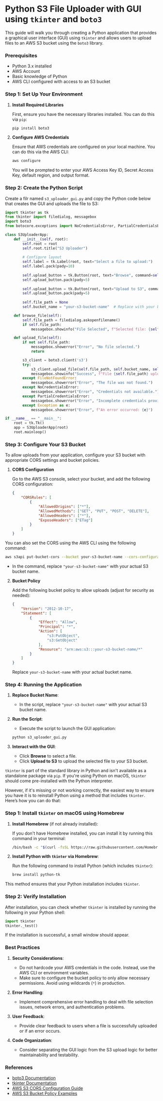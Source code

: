 # Python S3 File Uploader with GUI using `tkinter` and `boto3`

This guide will walk you through creating a Python application that provides a graphical user interface (GUI) using `tkinter` and allows users to upload files to an AWS S3 bucket using the `boto3` library.

### Prerequisites
- Python 3.x installed
- AWS Account
- Basic knowledge of Python
- AWS CLI configured with access to an S3 bucket

### Step 1: Set Up Your Environment

1. **Install Required Libraries**

   First, ensure you have the necessary libraries installed. You can do this via `pip`:

   ```bash
   pip install boto3
   ```

2. **Configure AWS Credentials**

   Ensure that AWS credentials are configured on your local machine. You can do this via the AWS CLI:

   ```bash
   aws configure
   ```

   You will be prompted to enter your AWS Access Key ID, Secret Access Key, default region, and output format.

### Step 2: Create the Python Script

Create a filr named `s3_uploader_gui.py` and copy the Python code below that creates the GUI and uploads the file to S3:

```python
import tkinter as tk
from tkinter import filedialog, messagebox
import boto3
from botocore.exceptions import NoCredentialsError, PartialCredentialsError

class S3UploaderApp:
    def __init__(self, root):
        self.root = root
        self.root.title("S3 Uploader")
        
        # Configure layout
        self.label = tk.Label(root, text="Select a file to upload:")
        self.label.pack(pady=10)
        
        self.upload_button = tk.Button(root, text="Browse", command=self.browse_file)
        self.upload_button.pack(pady=5)
        
        self.upload_button = tk.Button(root, text="Upload to S3", command=self.upload_file)
        self.upload_button.pack(pady=5)
        
        self.file_path = None
        self.bucket_name = "your-s3-bucket-name"  # Replace with your bucket name

    def browse_file(self):
        self.file_path = filedialog.askopenfilename()
        if self.file_path:
            messagebox.showinfo("File Selected", f"Selected file: {self.file_path}")

    def upload_file(self):
        if not self.file_path:
            messagebox.showerror("Error", "No file selected.")
            return

        s3_client = boto3.client('s3')
        try:
            s3_client.upload_file(self.file_path, self.bucket_name, self.file_path.split('/')[-1])
            messagebox.showinfo("Success", f"File {self.file_path} uploaded successfully!")
        except FileNotFoundError:
            messagebox.showerror("Error", "The file was not found.")
        except NoCredentialsError:
            messagebox.showerror("Error", "Credentials not available.")
        except PartialCredentialsError:
            messagebox.showerror("Error", "Incomplete credentials provided.")
        except Exception as e:
            messagebox.showerror("Error", f"An error occurred: {e}")

if __name__ == "__main__":
    root = tk.Tk()
    app = S3UploaderApp(root)
    root.mainloop()
```

### Step 3: Configure Your S3 Bucket

To allow uploads from your application, configure your S3 bucket with appropriate CORS settings and bucket policies.

1. **CORS Configuration**

   Go to the AWS S3 console, select your bucket, and add the following CORS configuration:

   ```json
   {
       "CORSRules": [
           {
               "AllowedOrigins": ["*"],
               "AllowedMethods": ["GET", "PUT", "POST", "DELETE"],
               "AllowedHeaders": ["*"],
               "ExposeHeaders": ["ETag"]
           }
       ]
   }
   ```

You can also set the CORS using the AWS CLI using the following command:

```bash
aws s3api put-bucket-cors --bucket your-s3-bucket-name --cors-configuration '{"CORSRules" : [{"AllowedHeaders":["Authorization"],"AllowedMethods":["GET","HEAD"],"AllowedOrigins":["*"],"ExposeHeaders":["Access-Control-Allow-Origin"]}]}'
```

   - In the command, replace `"your-s3-bucket-name"` with your actual S3 bucket name.

2. **Bucket Policy**

   Add the following bucket policy to allow uploads (adjust for security as needed):

   ```json
   {
       "Version": "2012-10-17",
       "Statement": [
           {
               "Effect": "Allow",
               "Principal": "*",
               "Action": [
                   "s3:PutObject",
                   "s3:GetObject"
               ],
               "Resource": "arn:aws:s3:::your-s3-bucket-name/*"
           }
       ]
   }
   ```

   Replace `your-s3-bucket-name` with your actual bucket name.

### Step 4: Running the Application

1. **Replace Bucket Name**: 
   - In the script, replace `"your-s3-bucket-name"` with your actual S3 bucket name.

2. **Run the Script**:
   - Execute the script to launch the GUI application:
   
   ```bash
   python s3_uploader_gui.py
   ```

3. **Interact with the GUI**:
   - Click **Browse** to select a file.
   - Click **Upload to S3** to upload the selected file to your S3 bucket.

`tkinter` is part of the standard library in Python and isn't available as a standalone package via `pip`. If you're using Python on macOS, `tkinter` should come pre-installed with the Python interpreter.

However, if it's missing or not working correctly, the easiest way to ensure you have it is to reinstall Python using a method that includes `tkinter`. Here’s how you can do that:

### Step 1: Install `tkinter` on macOS using Homebrew

1. **Install Homebrew** (if not already installed):
   
   If you don't have Homebrew installed, you can install it by running this command in your terminal:
   
   ```bash
   /bin/bash -c "$(curl -fsSL https://raw.githubusercontent.com/Homebrew/install/HEAD/install.sh)"
   ```

2. **Install Python with `tkinter` via Homebrew**:

   Run the following command to install Python (which includes `tkinter`):
   
   ```bash
   brew install python-tk
   ```

This method ensures that your Python installation includes `tkinter`.

### Step 2: Verify Installation

After installation, you can check whether `tkinter` is installed by running the following in your Python shell:

```python
import tkinter
tkinter._test()
```

If the installation is successful, a small window should appear.

### Best Practices

1. **Security Considerations**:
   - Do not hardcode your AWS credentials in the code. Instead, use the AWS CLI or environment variables.
   - Make sure to configure the bucket policy to only allow necessary permissions. Avoid using wildcards (`*`) in production.

2. **Error Handling**:
   - Implement comprehensive error handling to deal with file selection issues, network errors, and authentication problems.

3. **User Feedback**:
   - Provide clear feedback to users when a file is successfully uploaded or if an error occurs.

4. **Code Organization**:
   - Consider separating the GUI logic from the S3 upload logic for better maintainability and testability.

### References

- [boto3 Documentation](https://boto3.amazonaws.com/v1/documentation/api/latest/index.html)
- [tkinter Documentation](https://docs.python.org/3/library/tkinter.html)
- [AWS S3 CORS Configuration Guide](https://docs.aws.amazon.com/AmazonS3/latest/userguide/cors.html)
- [AWS S3 Bucket Policy Examples](https://docs.aws.amazon.com/AmazonS3/latest/userguide/example-bucket-policies.html)




